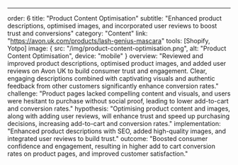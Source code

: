 ---
order: 6
title: "Product Content Optimisation"
subtitle: "Enhanced product descriptions, optimised images, and incorporated user reviews to boost trust and conversions"
category: "Content"
link: "https://avon.uk.com/products/lash-genius-mascara"
tools: [Shopify, Yotpo]
image: {
    src: "/img/product-content-optimisation.png",
    alt: "Product Content Optimisation",
    device: "mobile"
}
overview: "Reviewed and improved product descriptions, optimised product images, and added user reviews on Avon UK to build consumer trust and engagement. Clear, engaging descriptions combined with captivating visuals and authentic feedback from other customers significantly enhance conversion rates."
challenge: "Product pages lacked compelling content and visuals, and users were hesitant to purchase without social proof, leading to lower add-to-cart and conversion rates."
hypothesis: "Optimising product content and images, along with adding user reviews, will enhance trust and speed up purchasing decisions, increasing add-to-cart and conversion rates."
implementation: "Enhanced product descriptions with SEO, added high-quality images, and integrated user reviews to build trust."
outcome: "Boosted consumer confidence and engagement, resulting in higher add to cart conversion rates on product pages, and improved customer satisfaction."